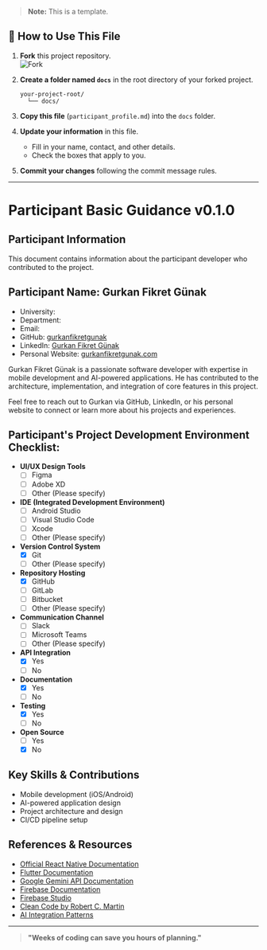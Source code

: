<!-- Author: Gurkan Fikret Günak | File: participant_profile.md | Version: v0.1.0 -->

> **Note:** This is a template.

## 🚀 How to Use This File

1. **Fork** this project repository.  
   ![Fork](https://img.icons8.com/ios-filled/24/000000/code-fork.png)

2. **Create a folder named `docs`** in the root directory of your forked project.  
   ```
   your-project-root/
     └── docs/
   ```

3. **Copy this file** (`participant_profile.md`) into the `docs` folder.

4. **Update your information** in this file.  
   - Fill in your name, contact, and other details.
   - Check the boxes that apply to you.

5. **Commit your changes** following the commit message rules.
---

# Participant Basic Guidance v0.1.0

## Participant Information

This document contains information about the participant developer who contributed to the project.

## Participant Name: Gurkan Fikret Günak

- University: <!-- Add university name or remove if not applicable -->
- Department: <!-- Add department name or remove if not applicable -->
- Email: <!-- Add email address -->
- GitHub: [gurkanfikretgunak](https://github.com/gurkanfikretgunak)
- LinkedIn: [Gurkan Fikret Günak](https://www.linkedin.com/in/gurkanfikretgunak/)
- Personal Website: [gurkanfikretgunak.com](https://www.gurkanfikretgunak.com)

Gurkan Fikret Günak is a passionate software developer with expertise in mobile development and AI-powered applications. He has contributed to the architecture, implementation, and integration of core features in this project.

Feel free to reach out to Gurkan via GitHub, LinkedIn, or his personal website to connect or learn more about his projects and experiences.

## **Participant's Project Development Environment Checklist:**

- **UI/UX Design Tools**
  - [ ] Figma
  - [ ] Adobe XD
  - [ ] Other (Please specify)

- **IDE (Integrated Development Environment)**
  - [ ] Android Studio
  - [ ] Visual Studio Code
  - [ ] Xcode
  - [ ] Other (Please specify)

- **Version Control System**
  - [x] Git
  - [ ] Other (Please specify)

- **Repository Hosting**
  - [x] GitHub
  - [ ] GitLab
  - [ ] Bitbucket
  - [ ] Other (Please specify)

- **Communication Channel**
  - [ ] Slack
  - [ ] Microsoft Teams
  - [ ] Other (Please specify)

- **API Integration**
  - [x] Yes
  - [ ] No

- **Documentation**
  - [x] Yes
  - [ ] No

- **Testing**
  - [x] Yes
  - [ ] No

- **Open Source**
  - [ ] Yes
  - [x] No

## Key Skills & Contributions

- Mobile development (iOS/Android)
- AI-powered application design
- Project architecture and design
- CI/CD pipeline setup

## References & Resources

- [Official React Native Documentation](https://reactnative.dev/docs/getting-started)
- [Flutter Documentation](https://docs.flutter.dev/)
- [Google Gemini API Documentation](https://ai.google.dev/gemini-api/docs)
- [Firebase Documentation](https://firebase.google.com/docs)
- [Firebase Studio](https://console.firebase.google.com/)
- [Clean Code by Robert C. Martin](https://www.oreilly.com/library/view/clean-code/9780136083238/)
- [AI Integration Patterns](https://developer.ibm.com/articles/ai-integration-patterns/)

---

> **"Weeks of coding can save you hours of planning."**
